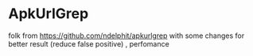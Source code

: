 # ApkUrlGrep

folk from  https://github.com/ndelphit/apkurlgrep with some changes for better result (reduce false positive) , perfomance 

